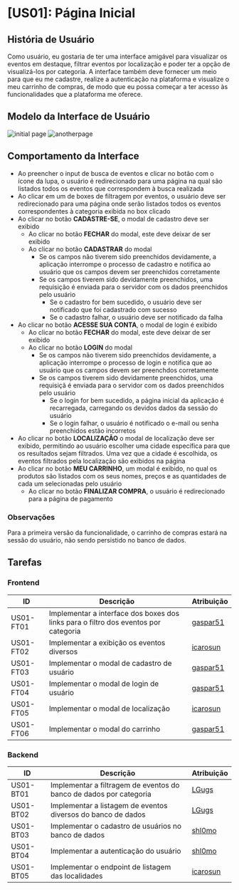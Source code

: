 # [US01]: Página Inicial

## História de Usuário
Como usuário, eu gostaria de ter uma interface amigável para visualizar os eventos em destaque, filtrar eventos por localização e poder ter a opção de visualizá-los por categoria. A interface também deve fornecer um meio para que eu me cadastre, realize a autenticação na plataforma e visualize o meu carrinho de compras, de modo que eu possa começar a ter acesso às funcionalidades que a plataforma me oferece.


## Modelo da Interface de Usuário
![initial page](./frontend/layouts/01-paginaInicial.png)
![anotherpage](./frontend/layouts/02-anotherPage.png)

## Comportamento da Interface
- Ao preencher o input de busca de eventos e clicar no botão com o ícone da lupa, o usuário é redirecionado para uma página na qual são listados todos os eventos que correspondem à busca realizada
- Ao clicar em um de boxes de filtragem por eventos, o usuário deve ser redirecionado para uma página onde serão listados todos os eventos correspondentes à categoria exibida no box clicado
- Ao clicar no botão **CADASTRE-SE**, o modal de cadastro deve ser exibido
	- Ao clicar no botão **FECHAR** do modal, este deve deixar de ser exibido
	- Ao clicar no botão **CADASTRAR** do modal
		- Se os campos não tiverem sido preenchidos devidamente, a aplicação interrompe o processo de cadastro e notifica ao usuário que os campos devem ser preenchidos corretamente
		- Se os campos tiverem sido devidamente preenchidos, uma requisição é enviada para o servidor com os dados preenchidos pelo usuário
			- Se o cadastro for bem sucedido, o usuário deve ser notificado que foi cadastrado com sucesso
			- Se o cadastro falhar, o usuário deve ser notificado da falha
- Ao clicar no botão **ACESSE SUA CONTA**, o modal de login é exibido
	- Ao clicar no botão **FECHAR** do modal, este deve deixar de ser exibido
	- Ao clicar no botão **LOGIN** do modal
		- Se os campos não tiverem sido preenchidos devidamente, a aplicação interrompe o processo de login e notifica que ao usuário que os campos devem ser preenchdos corretamente
		- Se os campos tiverem sido devidamente preenchidos, uma requisiçã é enviada para o servidor com os dados preenchidos pelo usuário
			- Se o login for bem sucedido, a página inicial da aplicação é recarregada, carregando os devidos dados da sessão do usuário
			- Se o login falhar, o usuário é notificado o e-mail ou senha preenchidos estão incorretos
- Ao clicar no botão **LOCALIZAÇÃO** o modal de localização deve ser exibido, permitindo ao usuário escolher uma cidade específica para que os resultados sejam filtrados. Uma vez que a cidade é escolhida, os eventos filtrados pela localização são exibidos na página
- Ao clicar no botão **MEU CARRINHO**, um modal é exibido, no qual os produtos são listados com os seus nomes, preços e as quantidades de cada um selecionadas pelo usuário
	- Ao clicar no botão **FINALIZAR COMPRA**, o usuário é redirecionado para a página de pagamento

### Observações

Para a primeira versão da funcionalidade, o carrinho de compras estará na sessão do usuário, não sendo persistido no banco de dados.

## Tarefas

### Frontend
<table>
<thead>
	<tr>
		<th>
			ID
		</th>
		<th>
			Descrição
		</th>
		<th>
			Atribuição
		</th>
	</tr>
</thead>
<tbody id="frontend-tasks-tbody">
	<tr>
		<td>
			US01-FT01
		</td>
		<td>
			Implementar a interface dos boxes dos links para o filtro dos eventos por categoria
		</td>
		<td>
			<a href="https://github.com/gaspar51">gaspar51</a>
		</td>
	</tr>
	<tr>
		<td>
			US01-FT02
		</td>
		<td>
			Implementar a exibição os eventos diversos
		</td>
		<td>
			<a href="https://github.com/icarosun">icarosun</a>
		</td>
	</tr>
	<tr>
		<td>
			US01-FT03
		</td>
		<td>
			Implementar o modal de cadastro de usuário
		</td>
		<td>
			<a href="https://github.com/gaspar51">gaspar51</a>
		</td>
	</tr>
	<tr>
		<td>
			US01-FT04
		</td>
		<td>
			Implementar o modal de login de usuário
		</td>
		<td>
			<a href="https://github.com/gaspar51">gaspar51</a>
		</td>
	</tr>
	<tr>
		<td>
			US01-FT05
		</td>
		<td>
			Implementar o modal de localização
		</td>
		<td>
			<a href="https://github.com/icarosun">icarosun</a>
		</td>
	</tr>
	<tr>
		<td>
			US01-FT06
		</td>
		<td>
			Implementar o modal do carrinho
		</td>
		<td>
			<a href="https://github.com/gaspar51">gaspar51</a>
		</td>
	</tr>
</tbody>
</table>

### Backend
<table>
	<thead>
	<tr>
		<th>
			ID
		</th>
		<th>
			Descrição
		</th>
		<th>
			Atribuição
		</th>
	</tr>
</thead>
<tbody id="backend-tasks-tbody">
	<tr>
		<td>
			US01-BT01
		</td>
		<td>
			Implementar a filtragem de eventos do banco de dados por categoria
		</td>
		<td>
			<a href="https://github.com/LGugs">LGugs</a>
		</td>
	</tr>
	<tr>
		<td>
			US01-BT02
		</td>
		<td>
			Implementar a listagem de eventos diversos do banco de dados
		</td>
		<td>
			<a href="https://github.com/LGugs">LGugs</a>
		</td>
	</tr>
	<tr>
		<td>
			US01-BT03
		</td>
		<td>
			Implementar o cadastro de usuários no banco de dados
		</td>
		<td>
			<a href="https://github.com/shl0mo">shl0mo</a>
		</td>
	</tr>
	<tr>
		<td>
			US01-BT04
		</td>
		<td>
			Implementar a autenticação do usuário
		</td>
		<td>
			<a href="https://github.com/shl0mo">shl0mo</a>
		</td>
	</tr>
	<tr>
		<td>
			US01-BT05
		</td>
		<td>
			Implementar o endpoint de listagem das localidades
		</td>
		<td>
			<a href="https://github.com/icarosun">icarosun</a>
		</td>
	</tr>
</tbody>
</table>

